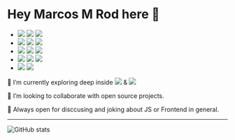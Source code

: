 # Hey Marcos M Rod here 👋

- <img src="https://img.shields.io/badge/-ffc301?style=flat&logo=javascript&logoColor=black"> <img src="https://img.shields.io/badge/-000000?style=flat&logo=react&logoColor=00c8ff"> <img src="https://img.shields.io/badge/-white?style=flat&logo=angular&logoColor=red">
- <img src="https://img.shields.io/badge/-Redux-purple?style=flat&logo=redux&logoColor=ffffff"> <img src="https://img.shields.io/badge/-JEST-gree?style=flat&logo=jest&logoColor=black"> <img src="https://img.shields.io/badge/-Jasmine-8A4182?style=flat&logo=jasmine&logoColor=white">
- <img src="https://img.shields.io/badge/-Styled-grey?style=flat&logo=styled-components"> <img src="https://img.shields.io/badge/-Mui-blue?style=flat&logo=mui&logoColor=white"> <img src="https://img.shields.io/badge/-Sass-cc6699?style=flat&logo=sass&logoColor=ffffff">
- <img src="https://img.shields.io/badge/-MongoDB-4DB33D?style=flat&logo=mongodb&logoColor=FFFFFF"> <img src="https://img.shields.io/badge/-GraphQL-e535ab?style=flat&logo=graphql&logoColor=FFFFFF"> <img src="https://img.shields.io/badge/-MySQL-F29111?style=flat&logo=mysql&logoColor=FFFFFF">
- <img src="https://img.shields.io/badge/-Node-3C873A?style=flat&logo=Node.js&logoColor=white"> <img src="https://img.shields.io/badge/-Deno-fff?style=flat&logo=deno&logoColor=black">


🌱 I’m currently exploring deep inside <img src="https://img.shields.io/badge/-Node.js-3C873A?style=flat&logo=Node.js&logoColor=white"> & <img src="https://img.shields.io/badge/-Deno-fff?style=flat&logo=deno&logoColor=black">

👯 I’m looking to collaborate with open source projects.

💬 Always open for disccusing and joking about JS or Frontend in general.

---

![GitHub stats](https://github-readme-stats.vercel.app/api?username=MarcosMRod&show_icons=true&hide_border=true)
